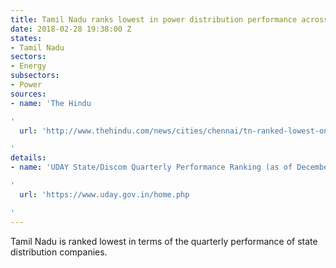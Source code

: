 ```yaml
---
title: Tamil Nadu ranks lowest in power distribution performance across the country
date: 2018-02-28 19:38:00 Z
states:
- Tamil Nadu
sectors:
- Energy
subsectors:
- Power
sources:
- name: 'The Hindu

'
  url: 'http://www.thehindu.com/news/cities/chennai/tn-ranked-lowest-on-discom-performance/article22840148.ece

'
details:
- name: 'UDAY State/Discom Quarterly Performance Ranking (as of December 31, 2017)

'
  url: 'https://www.uday.gov.in/home.php

'
---
```


Tamil Nadu is ranked lowest in terms of the quarterly performance of state distribution companies. 
